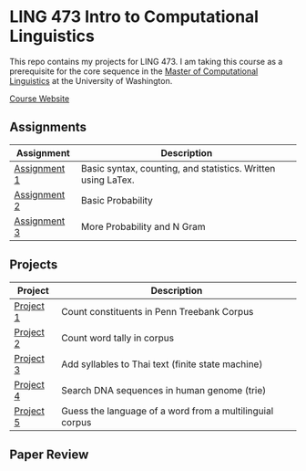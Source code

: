 # LING 473 Intro to Computational Linguistics

This repo contains my projects for LING 473. I am taking this course as a prerequisite for the core sequence in the [Master of Computational Linguistics](http://www.compling.uw.edu/) at the University of Washington. 

[Course Website](http://courses.washington.edu/ling473/index.html)

## Assignments

| Assignment | Description |
| ---------- | ----------- |
| [Assignment 1](hw1/README.md) | Basic syntax, counting, and statistics. Written using LaTex.
| [Assignment 2](hw2/README.md) | Basic Probability |
| [Assignment 3](hw3/README.md) | More Probability and N Gram |

## Projects

| Project | Description |
| ------- | ----------- |
| [Project 1](prj1/README.md) | Count constituents in Penn Treebank Corpus |
| [Project 2](prj2/README.md) | Count word tally in corpus |
| [Project 3](prj3/README.md) | Add syllables to Thai text (finite state machine) |
| [Project 4](prj4/README.md) | Search DNA sequences in human genome (trie) |
| [Project 5](prj5/README.md) | Guess the language of a word from a multilinguial corpus | 

## Paper Review
